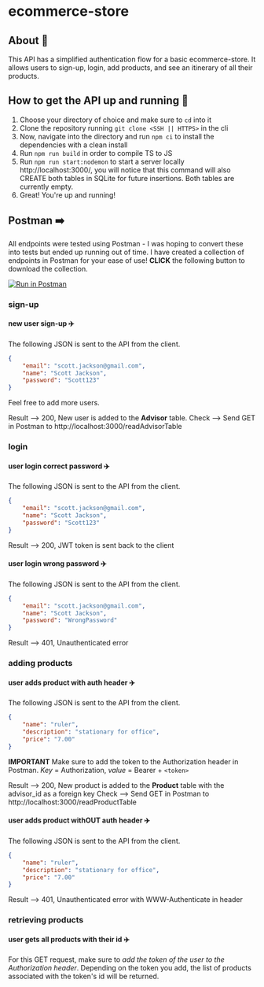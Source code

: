 # ecommerce-store

## About 🧮
This API has a simplified authentication flow for a basic ecommerce-store. It allows users to sign-up, login, add products, and see an itinerary of all their products.

## How to get the API up and running 🚀
1. Choose your directory of choice and make sure to `cd` into it
2. Clone the repository running `git clone <SSH || HTTPS>` in the cli
3. Now, navigate into the directory and run `npm ci` to install the dependencies with a clean install
4. Run `npm run build` in order to compile TS to JS
5. Run `npm run start:nodemon` to start a server locally http://localhost:3000/, you will notice that this command will also CREATE both tables in SQLite for future insertions. Both tables are currently empty.
6. Great! You're up and running!

## Postman ➡️

All endpoints were tested using Postman - I was hoping to convert these into tests but ended up running out of time. I have created a collection of endpoints in Postman for your ease of use! **CLICK** the following button to download the collection.

[![Run in Postman](https://run.pstmn.io/button.svg)](https://app.getpostman.com/run-collection/09dccb31923447f13aec?action=collection%2Fimport)

### sign-up
#### new user sign-up ✈️
The following JSON is sent to the API from the client.
```json
{
    "email": "scott.jackson@gmail.com",
    "name": "Scott Jackson",
    "password": "Scott123"
}
```

Feel free to add more users.

Result --> 200, New user is added to the **Advisor** table.
Check --> Send GET in Postman to http://localhost:3000/readAdvisorTable

### login
#### user login correct password ✈️
The following JSON is sent to the API from the client.
```json
{
    "email": "scott.jackson@gmail.com",
    "name": "Scott Jackson",
    "password": "Scott123"
}
```

Result --> 200, JWT token is sent back to the client

#### user login wrong password ✈️
The following JSON is sent to the API from the client.
```json
{
    "email": "scott.jackson@gmail.com",
    "name": "Scott Jackson",
    "password": "WrongPassword"
}
```

Result --> 401, Unauthenticated error

### adding products
#### user adds product with auth header ✈️
The following JSON is sent to the API from the client.
```json
{
    "name": "ruler",
    "description": "stationary for office",
    "price": "7.00"
}
```

**IMPORTANT**
Make sure to add the token to the Authorization header in Postman. *Key* = Authorization, *value* = Bearer + `<token>`

Result --> 200, New product is added to the **Product** table with the advisor_id as a foreign key
Check --> Send GET in Postman to http://localhost:3000/readProductTable

#### user adds product withOUT auth header ✈️
The following JSON is sent to the API from the client.
```json
{
    "name": "ruler",
    "description": "stationary for office",
    "price": "7.00"
}
```

Result --> 401, Unauthenticated error with WWW-Authenticate in header

### retrieving products
#### user gets all products with their id ✈️
For this GET request, make sure to *add the token of the user to the Authorization header*. Depending on the token you add, the list of products associated with the token's id will be returned.

